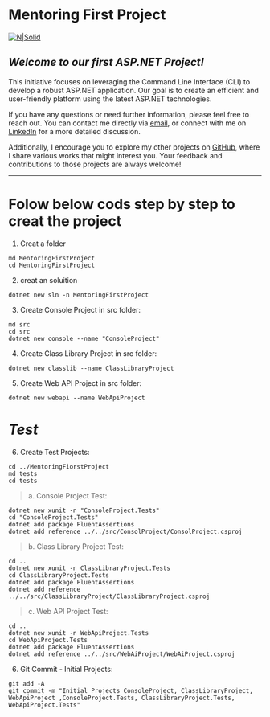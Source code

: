 # Mentoring First Project
[![N|Solid](https://wakeupandcode.com/wp-content/uploads/2019/03/C.NET_-1024x384-1.png)](https://wakeupandcode.com/csharp-resources/)
## _Welcome to our first ASP.NET Project!_
This initiative focuses on leveraging the Command Line Interface (CLI) to develop a robust ASP.NET application. Our goal is to create an efficient and user-friendly platform using the latest ASP.NET technologies.

If you have any questions or need further information, please feel free to reach out. You can contact me directly via [email](Alireza_Askari_Kochi@outlook.com), or connect with me on [LinkedIn](https://www.linkedin.com/in/alireza-askari-kochi-2274475a/) for a more detailed discussion.

Additionally, I encourage you to explore my other projects on [GitHub](https://github.com/AlirezaAskariKochi), where I share various works that might interest you. Your feedback and contributions to those projects are always welcome!

---
# Folow below cods step by step to creat the project
1. Creat a folder
```
md MentoringFirstProject
cd MentoringFirstProject
```
2. creat an soluition 
```
dotnet new sln -n MentoringFirstProject
```

3. Create Console Project in src folder:
```
md src
cd src
dotnet new console --name "ConsoleProject"
```
4. Create Class Library Project in src folder:
```
dotnet new classlib --name ClassLibraryProject
```
5. Create Web API Project in src folder:
```
dotnet new webapi --name WebApiProject
```
# _Test_
6. Create Test Projects:
```
cd ../MentoringFiorstProject
md tests
cd tests
```

>a. Console Project Test:
```
dotnet new xunit -n "ConsoleProject.Tests"
cd "ConsoleProject.Tests"
dotnet add package FluentAssertions
dotnet add reference ../../src/ConsolProject/ConsolProject.csproj
```

>b. Class Library Project Test:
```
cd ..
dotnet new xunit -n ClassLibraryProject.Tests
cd ClassLibraryProject.Tests
dotnet add package FluentAssertions
dotnet add reference ../../src/ClassLibraryProject/ClassLibraryProject.csproj
```
> c. Web API Project Test:
```
cd ..
dotnet new xunit -n WebApiProject.Tests
cd WebApiProject.Tests
dotnet add package FluentAssertions
dotnet add reference ../../src/WebAiProject/WebAiProject.csproj
```

6. Git Commit - Initial Projects:
```
git add -A
git commit -m "Initial Projects ConsoleProject, ClassLibraryProject, WebApiProject ,ConsoleProject.Tests, ClassLibraryProject.Tests, WebApiProject.Tests"
```